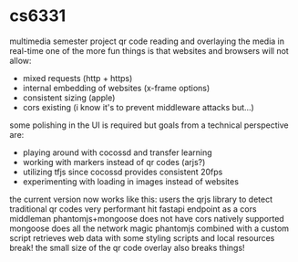 # cs6331
multimedia semester project
qr code reading and overlaying the media in real-time
one of the more fun things is that websites and browsers will not allow:
- mixed requests (http + https)
- internal embedding of websites (x-frame options)
- consistent sizing (apple)
- cors existing (i know it's to prevent middleware attacks but...)

some polishing in the UI is required but goals from a technical perspective are:
- playing around with cocossd and transfer learning
- working with markers instead of qr codes (arjs?)
- utilizing tfjs since cocossd provides consistent 20fps
- experimenting with loading in images instead of websites

the current version now works like this:
	users the qrjs library to detect traditional qr codes
		very performant
	hit fastapi endpoint as a cors middleman
		phantomjs+mongoose does not have cors natively supported
	mongoose does all the network magic
	phantomjs combined with a custom script retrieves web data with some styling
		scripts and local resources break!
		the small size of the qr code overlay also breaks things!

